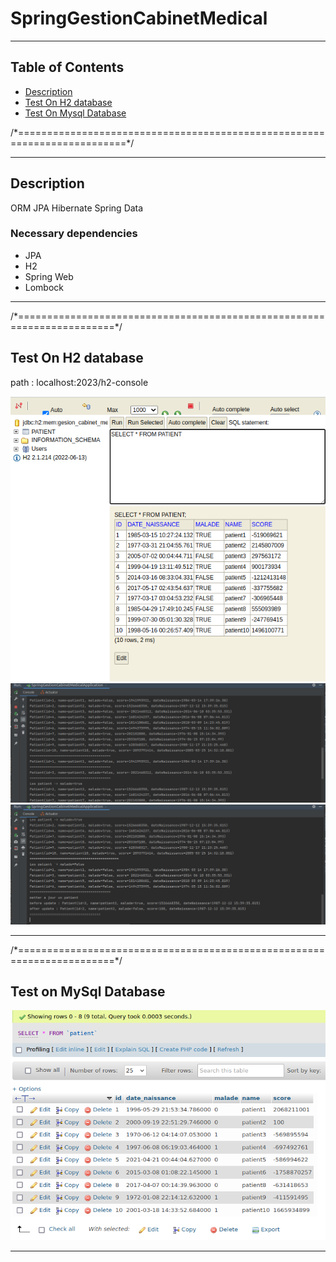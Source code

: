 
<!DOCTYPE html>
<html lang="en">
<head>
    <meta charset="UTF-8">
</head>
<body>
    <h1>SpringGestionCabinetMedical</h1>
    <hr>
    <h2>Table of Contents</h2>
    <ul>
        <li><a href="#description">Description</a></li>
        <li><a href="#h2">Test On H2 database</a></li>
        <li><a href="#mysql">Test On Mysql Database</a></li>
    </ul>
    /*=========================================================================*/
    <hr>
      <div class="container">
        <div class="text-container">
            <h2 id="description">Description</h2>
            <p>ORM JPA Hibernate Spring Data</p>
            <h3>Necessary dependencies</h3>
            <ul>
            <li>JPA</li>
            <li>H2</li>
            <li>Spring Web </li>
            <li>Lombock</li>
            </ul>
        </div>
      </div>
    <hr>
    /*=======================================================================*/
      <div class="container">
        <div class="text-container">
            <h2 id="#h2">Test On H2 database</h2>
            <p>path  : localhost:2023/h2-console</p>
        </div>
      </div>
      <div class="container">
        <div class="image-container">
            <img class="image" src="/images/h2-console.png" alt="img">
            <img class="image" src="/images/1.png" alt="img">
            <img class="image" src="/images/2.png" alt="img">
        </div>
      </div>
    <hr>
    /*=======================================================================*/
    <div class="container">
        <div class="text-container">
            <h2 id="#mysql">Test on MySql Database</h2>
        </div>
      </div>
      <div class="container">
        <div class="image-container">
            <img class="image" src="./images/mysql1.png" alt="img">
        </div>
      </div>
    <hr>
    
 




</body>
</html>

